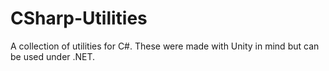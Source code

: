 # CSharp-Utilities
A collection of utilities for C#. These were made with Unity in mind but can be used under .NET.
